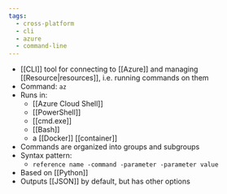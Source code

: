 ```yaml
---
tags:
  - cross-platform
  - cli
  - azure
  - command-line
---
```

- [[CLI]] tool for connecting to [[Azure]] and managing [[Resource|resources]], i.e. running commands on them
- Command: `az`
- Runs in:
	- [[Azure Cloud Shell]]
	- [[PowerShell]]
	- [[cmd.exe]]
	- [[Bash]]
	- a [[Docker]] [[container]]
- Commands are organized into groups and subgroups
- Syntax pattern:
	- `reference name -command -parameter -parameter value`
- Based on [[Python]]
- Outputs [[JSON]] by default, but has other options